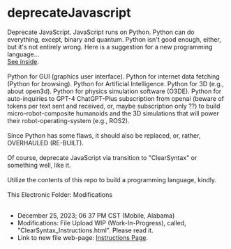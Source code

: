 # deprecateJavascript
Deprecate JavaScript. JavaScript runs on Python. Python can do everything, except, binary and quantum. Python isn't good enough, either, but it's not entirely wrong. Here is a suggestion for a new programming language... <br><a href="https://glowinggoldenglobe.github.io/deprecateJavascript/clearsyntax.html">See inside</a>.<br><br>Python for GUI (graphics user interface). Python for internet data fetching (Python for browsing). Python for Artificial Intelligence. Python for 3D (e.g., about open3d). Python for physics simulation software (O3DE). Python for auto-inquiries to GPT-4 ChatGPT-Plus subscription from openai (beware of tokens per text sent and received, or, maybe subscription only ??) to build micro-robot-composite humanoids and the 3D simulations that will power their robot-operating-system (e.g., ROS2).<br><br>Since Python has some flaws, it should also be replaced, or, rather, OVERHAULED (RE-BUILT).<br><br>Of course, deprecate JavaScript via transition to "ClearSyntax" or something well, like it. <br><br>Utilize the contents of this repo to build a programming language, kindly.<br><br>This Electronic Folder: Modifications<br><br>
<!--
<ul>
  <li>December 25, 2023; 06 37 PM CST (Mobile, Alabama)</li>
  <li>Modifications: ...</li>
  <li>Link to web-page: <a href="https://glowinggoldenglobe.github.io/deprecateJavascript/clearsyntax.html">... Page</a>.</li>
  <li></li>
</ul>
-->
<ul>
  <li>December 25, 2023; 06 37 PM CST (Mobile, Alabama)</li>
  <li>Modifications: File Upload WIP (Work-In-Progress), called, "ClearSyntax_Instructions.html". Please read it.</li>
  <li>Link to new file web-page: <a href="https://glowinggoldenglobe.github.io/deprecateJavascript/ClearSyntax_Instructions.html">Instructions Page</a>.</li>
</ul>
